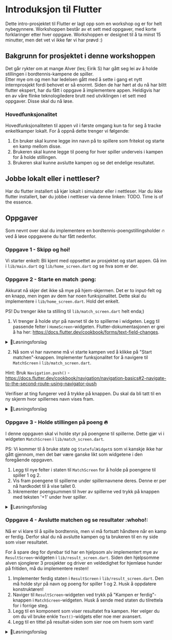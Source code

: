 # Introduksjon til Flutter

Dette intro-prosjektet til Flutter er lagt opp som en workshop og er for helt nybegynnere. Workshoppen består av et sett med oppgaver, med korte forklaringer etter hver oppgave. Workshoppen er designet til å ta minst 15 minutter, men det vet vi ikke før vi har prøvd :) 


## Bakgrunn for prosjektet i denne workshoppen
Det går rykter om at mange Alver (les; Eirik S) har gått seg lei av å holde stillingen i bordtennis-kampene de spiller.  
Etter mye om og men har ledelsen gått med å sette i gang et nytt internprosjekt fordi behovet er så enormt. 
Siden de har hørt at du nå har blitt flutter ekspert, har du fått i oppgave å implementere appen. 
Heldigvis har en av våre flinke teknologiledere brutt ned utviklingen i et sett med oppgaver. Disse skal du nå løse. 

### Hovedfunksjonalitet 
Hovedfunksjonaliteten til appen vil i første omgang kun ta for seg å tracke enkeltkamper lokalt. 
For å oppnå dette trenger vi følgende: 

1. En bruker skal kunne legge inn navn på to spillere som fritekst og starte en kamp mellom disse. 
2. Brukeren skal kunne legge til poeng for hver spiller underveis i kampen for å holde stillingen.
3. Brukeren skal kunne avslutte kampen og se det endelige resultatet. 

## Jobbe lokalt eller i nettleser?

Har du flutter installert så kjør lokalt i simulator eller i nettleser. Har du ikke flutter installert, bør du jobbe i nettleser via denne linken: TODO. 
Time is of the essence. 


## Oppgaver
Som nevnt over skal du implementere en bordtennis-poengstillingsholder :fire: ved å løse oppgavene du har fått nedenfor.

### Oppgave 1 - Skipp og hoi!
Vi starter enkelt: Bli kjent med oppsettet av prosjektet og start appen. Gå inn i `lib/main.dart` og `lib/home_screen.dart` og se hva som er der.

### Oppgave 2 - Starte en match :pong: 

Akkurat nå skjer det ikke så mye på hjem-skjermen. Det er to input-felt og en knapp, men ingen av dem har noen funksjonalitet. Dette skal du implementere i `lib/home_screen.dart`. Hold det enkelt.

PS! Du trenger ikke ta stilling til `lib/match_screen.dart` helt enda;) 

1. Vi trenger å holde styr på navnet til de to spillerne i widgeten. Legg til passende felter i `HomeScreen`-widgeten. Flutter-dokumentasjonen er grei å ha her: https://docs.flutter.dev/cookbook/forms/text-field-changes.

<details><summary>🚨Løsningsforslag</summary>

Vi bruker `TextEditingController` klassen fra punkt 2 i flutter-dokumentasjonen. 
```dart
class HomeScreen extends StatelessWidget {
    
    // Lagt til to felter: en kontroller for hver spiller
    final TextEditingController player1Controller = TextEditingController();
    final TextEditingController player2Controller = TextEditingController();

...

                TextField(
                  // vi sender med kontrolleren i tekst-feltet
                  controller:  player1Controller,
                  decoration: const InputDecoration(labelText: "Spiller 1"),
                ),
                const SizedBox(height: 5),
                TextField(
                  // vi sender med kontrolleren i tekst-feltet
                  controller: player2Controller,
                  decoration: const InputDecoration(labelText: "Spiller 2"),
                ),
```

</details>

2. Nå som vi har navnene må vi starte kampen ved å klikke på "Start matchen"-knappen. Implementer funksjonalitet for å navigere til `MatchScreen` i `lib/match_screen.dart`.

Hint: Bruk `Navigation.push()` - https://docs.flutter.dev/cookbook/navigation/navigation-basics#2-navigate-to-the-second-route-using-navigator-push


Verifiser at ting fungerer ved å trykke på knappen. Du skal da bli tatt til en ny skjerm hvor spillernes navn vises fram. 

<details><summary>🚨Løsningsforslag</summary>

```dart
ElevatedButton(
    onPressed: () {
    
    // Dytt den nye ruta/skjermen på navigasjonen. 
      Navigator.push(
          context,
          MaterialPageRoute(
              builder: (context) => MatchScreen(
                  // navnet på disse argumentene må passe feltene i MatchScreen 
                  player1: player1Controller.text,
                  player2: player2Controller.text)));
    },
    child: const Text("Start matchen!"))
```
</details>


### Oppgave 3 - Holde stillingen på poeng :fire:
I denne oppgaven skal vi holde styr på poengene til spillerne. Dette gjør vi i widgeten `MatchScreen` i `lib/match_screen.dart`.

PS: Vi kommer til å bruke state og `StatefulWidget`s som vi kanskje ikke har gått gjennom, men det bør være ganske likt som widgetene i den foregående oppgaven.

1. Legg til nye felter i staten til `MatchScreen` for å holde på poengene til spiller 1 og 2. 
2. Vis fram poengene til spillerne under spillernavnene deres. Denne er per nå hardkodet til å vise tallet 0.
3. Inkrementer poengsummen til hver av spillerne ved trykk på knappen med teksten '+1' under hver spiller.


<details><summary>🚨Løsningsforslag</summary>

1.
```dart
class MatchScreenState extends State<MatchScreen> {
  int player1Score = 0;
  int player2Score = 0;
...
```
2.
```dart
...
Text(widget.player1),
Text("$player1Score", style: const TextStyle(fontSize: 64)),
...
Text(widget.player2),
Text("$player2Score", style: const TextStyle(fontSize: 64)),
...
``` 

3.
Vi er nødt til å bruke state og `setState()`-metoden i flutter. 

```
...
ElevatedButton(
    onPressed: () {
    // Dytt den nye ruta/skjermen på navigasjonen. 
      Navigator.push(
          context,
          MaterialPageRoute(
              builder: (context) => MatchScreen(
                  // navnet på disse argumentene må passe feltene i MatchScreen 
                  player1: player1Controller.text,
                  player2: player2Controller.text)));
    },
    child: const Text("Start matchen!"))
...
```
</details>


### Oppgave 4 - Avslutte matchen og se resultater :whoho!:
Nå er vi klare til å spille bordtennis, men vi må fortsatt håndtere når en kamp er ferdig. 
Derfor skal du nå avslutte kampen og ta brukeren til en ny side som viser resultatet. 

For å spare deg for dyrebar tid har en hjelpsom alv implementert mye av `ResultScreen`-widgeten i `lib/result_screen.dart`. Siden den hjelpsomme alven sjonglerer 3 prosjekter og driver en veldedighet for hjemløse hunder på fritiden, må du implementere resten! 

1. Implementer ferdig staten i `ResultScreen` i `lib/result_screen.dart`. Den må holde styr på navn og poeng for spiller 1 og 2. Husk å oppdatere konstruktøren!  
2. Naviger til `ResultScreen`-widgeten ved trykk på "Kampen er ferdig"-knappen i `MatchScreen`-widgeten. Husk å sende med staten du tilrettela for i forrige steg. 
3. Legg til en komponent som viser resultatet fra kampen. Her velger du om du vil bruke enkle `Text()`-widgets eller noe mer avansert. 
4. Legg til en tittel på resultat-siden som sier noe om hvem som vant!

<details><summary>🚨Løsningsforslag</summary>

```dart
import 'package:flutter/material.dart';

class ResultScreen extends StatelessWidget {
  final String player1Name;
  final String player2Name;
  final int player1Score;
  final int player2Score;

  const ResultScreen({
    super.key,
    required this.player1Name,
    required this.player2Name,
    required this.player1Score,
    required this.player2Score,
  });

  @override
  Widget build(BuildContext context) {
    String resultText = '';
    if (player1Score > player2Score) {
      resultText = "$player1Name vant!";
    } else if (player2Score > player1Score) {
      resultText = "$player2Name vant!";
    } else {
      resultText = "Uavgjort!";
    }

    return Scaffold(
      appBar: AppBar(
        title: const Text('Resultat'),
      ),
      body: Padding(
        padding: const EdgeInsets.all(16.0),
        child: Column(
          mainAxisAlignment: MainAxisAlignment.center,
          // crossAxisAlignment: CrossAxisAlignment.center,
          children: [
            Text(
              resultText,
              style: Theme.of(context).textTheme.titleLarge,
            ),
            const SizedBox(height: 20),
            Text(
              "$player1Name: $player1Score",
              style: Theme.of(context).textTheme.titleMedium,
            ),
            Text(
              "$player2Name: $player2Score",
              style: Theme.of(context).textTheme.titleMedium,
            ),
            const SizedBox(height: 40),
            const SizedBox(height: 20),
            ElevatedButton(
              onPressed: () {
                Navigator.popUntil(context, (route) => route.isFirst);
              },
              child: const Text("Ferdig"),
            ),
          ],
        ),
      ),
    );
  }
}

```

</details>

